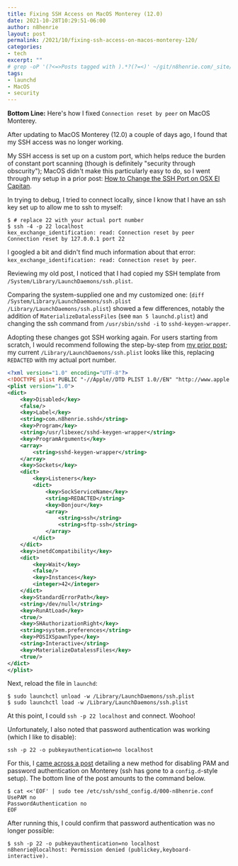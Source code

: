 ```yaml
---
title: Fixing SSH Access on MacOS Monterey (12.0)
date: 2021-10-28T10:29:51-06:00
author: n8henrie
layout: post
permalink: /2021/10/fixing-ssh-access-on-macos-monterey-120/
categories:
- tech
excerpt: ""
# grep -oP '(?<=>Posts tagged with ).*?(?=<)' ~/git/n8henrie.com/_site/tags/index.html
tags:
- launchd
- MacOS
- security
---
```

**Bottom Line:** Here's how I fixed `Connection reset by peer` on MacOS
Monterey.
<!--more-->

After updating to MacOS Monterey (12.0) a couple of days ago, I found that my
SSH access was no longer working.

My SSH access is set up on a custom port, which helps reduce the burden of
constant port scanning (though is definitely "security through obscurity");
MacOS didn't make this particularly easy to do, so I went through my setup in a
prior post: [How to Change the SSH Port on OSX El Capitan][0].

In trying to debug, I tried to connect locally, since I know that I have an ssh
key set up to allow me to ssh to myself:

```console
$ # replace 22 with your actual port number
$ ssh -4 -p 22 localhost
kex_exchange_identification: read: Connection reset by peer
Connection reset by 127.0.0.1 port 22
```

I googled a bit and didn't find much information about that error:
`kex_exchange_identification: read: Connection reset by peer`.

Reviewing my old post, I noticed that I had copied my SSH template from
`/System/Library/LaunchDaemons/ssh.plist`.

Comparing the system-supplied one and my customized one: (`diff
/System/Library/LaunchDaemons/ssh.plist /Library/LaunchDaemons/ssh.plist`)
showed a few differences, notably the addition of `MaterializeDatalessFiles`
(see `man 5 launchd.plist`) and changing the ssh command from `/usr/sbin/sshd
-i` to `sshd-keygen-wrapper`.

Adopting these changes got SSH working again. For users starting from scratch,
I would recommend following the step-by-step from [my prior post][0]; my
current `/Library/LaunchDaemons/ssh.plist` looks like this, replacing
`REDACTED` with my actual port number.

```xml
<?xml version="1.0" encoding="UTF-8"?>
<!DOCTYPE plist PUBLIC "-//Apple//DTD PLIST 1.0//EN" "http://www.apple.com/DTDs/PropertyList-1.0.dtd">
<plist version="1.0">
<dict>
	<key>Disabled</key>
	<false/>
	<key>Label</key>
	<string>com.n8henrie.sshd</string>
	<key>Program</key>
	<string>/usr/libexec/sshd-keygen-wrapper</string>
	<key>ProgramArguments</key>
	<array>
		<string>sshd-keygen-wrapper</string>
	</array>
	<key>Sockets</key>
	<dict>
		<key>Listeners</key>
		<dict>
			<key>SockServiceName</key>
			<string>REDACTED</string>
			<key>Bonjour</key>
			<array>
				<string>ssh</string>
				<string>sftp-ssh</string>
			</array>
		</dict>
	</dict>
	<key>inetdCompatibility</key>
	<dict>
		<key>Wait</key>
		<false/>
		<key>Instances</key>
		<integer>42</integer>
	</dict>
	<key>StandardErrorPath</key>
	<string>/dev/null</string>
	<key>RunAtLoad</key>
	<true/>
	<key>SHAuthorizationRight</key>
	<string>system.preferences</string>
	<key>POSIXSpawnType</key>
	<string>Interactive</string>
	<key>MaterializeDatalessFiles</key>
	<true/>
</dict>
</plist>
```

Next, reload the file in `launchd`:

```console
$ sudo launchctl unload -w /Library/LaunchDaemons/ssh.plist
$ sudo launchctl load -w /Library/LaunchDaemons/ssh.plist
```

At this point, I could `ssh -p 22 localhost` and connect. Woohoo!

Unfortunately, I also noted that password authentication was working (which I
like to disable):

```console
ssh -p 22 -o pubkeyauthentication=no localhost
```

For this, I [came across a post][1] detailing a new method for disabling PAM
and password authentication on Monterey (ssh has gone to a `config.d`-style
setup). The bottom line of the post amounts to the command below.

```console
$ cat <<'EOF' | sudo tee /etc/ssh/sshd_config.d/000-n8henrie.conf
UsePAM no
PasswordAuthentication no
EOF
```

After running this, I could confirm that password authentication was no longer
possible:

```console
$ ssh -p 22 -o pubkeyauthentication=no localhost
n8henrie@localhost: Permission denied (publickey,keyboard-interactive).
```

[0]: /2015/10/how-to-change-the-ssh-port-on-osx-el-capitan/
[1]: https://rachelbythebay.com/w/2021/10/27/macssh/

